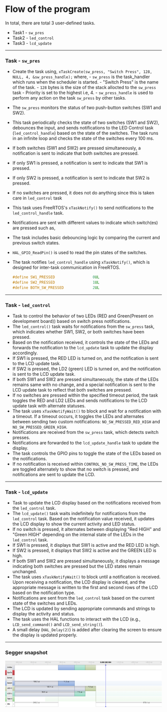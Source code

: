 # Flow of the program

In total, there are total 3 user-defined tasks.
- Task1 - ``sw_pres``
- Task2 - ``led_control``
- Task3 - ``lcd_update``

___

###  Task - ``sw_pres``
- Create the task using, ``xTaskCreate(sw_press, "Switch Press", 128, NULL, 4, &sw_press_handle);``
    where,
        - ``sw_press`` is the task_handler which runs when the scheduler is started.
        - "Switch Press" is the name of the task.
        - ``128`` bytes is the size of the stack allocted to the ``sw_press`` task
        - Priority is set to the highest i.e, 4.
        - ``sw_press_handle`` is used to perform any action on the task ``sw_press`` by other tasks.
- The ``sw_press`` monitors the status of two push-button switches (SW1 and SW2).
- This task periodically checks the state of two switches (SW1 and SW2), debounces the input, and sends notifications to the LED Control task (`led_control_handle`) based on the state of the switches. The task runs in an infinite loop and checks the state of the switches every 100 ms. 
- If both switches (SW1 and SW2) are pressed simultaneously, a notification is sent to indicate that both switches are pressed.
- If only SW1 is pressed, a notification is sent to indicate that SW1 is pressed.
- If only SW2 is pressed, a notification is sent to indicate that SW2 is pressed.
- If no switches are pressed, it does not do anything since this is taken care in ``led_control`` task
- This task uses FreeRTOS's `xTaskNotify()` to send notifications to the `led_control_handle` task.
- Notifications are sent with different values to indicate which switch(es) are pressed such as,

- The task includes basic debouncing logic by comparing the current and previous switch states.
- `HAL_GPIO_ReadPin()` is used to read the pin states of the switches.
- The task notifies `led_control_handle` using `xTaskNotify()`, which is designed for inter-task communication in FreeRTOS.

    ```C
    #define SW1_PRESSED					0UL
    #define SW2_PRESSED					1UL
    #define BOTH_SW_PRESSED				2UL
    ```

___

### Task - ``led_control``

- Task to control the behavior of two LEDs (RED and Green(Present on development board)) based on switch press notifications.
- The `led_control()` task waits for notifications from the `sw_press` task, which indicates whether SW1, SW2, or both switches have been pressed.
- Based on the notification received, it controls the state of the LEDs and forwards the notification to the `lcd_update` task to update the display accordingly.
- If SW1 is pressed, the RED LED is turned on, and the notification is sent to the LCD update task.
- If SW2 is pressed, the LD2 (green) LED is turned on, and the notification is sent to the LCD update task.
- If both SW1 and SW2 are pressed simultaneously, the state of the LEDs remains same with no change, and a special notification is sent to the LCD update task to reflect that both switches are pressed.
- If no switches are pressed within the specified timeout period, the task toggles the RED and LD2 LEDs and sends notifications to the LCD update task with alternate statuses.
- The task uses `xTaskNotifyWait()` to block and wait for a notification with a timeout. If a timeout occurs, it toggles the LEDs and alternates between sending two custom notifications: `NO_SW_PRESSED_RED_HIGH` and `NO_SW_PRESSED_GREEN_HIGH`.
- Notifications are received from the `sw_press` task, which detects switch presses.
- Notifications are forwarded to the `lcd_update_handle` task to update the display.
- The task controls the GPIO pins to toggle the state of the LEDs based on the notifications.
- If no notification is received within `CONTROL_NO_SW_PRESS_TIME`, the LEDs are toggled alternately to show that no switch is pressed, and notifications are sent to update the LCD.

___

### Task - ``lcd_update``

- Task to update the LCD display based on the notifications received from the `led_control` task.
- The `lcd_update()` task waits indefinitely for notifications from the `led_control` task. Based on the notification value received, it updates the LCD display to show the current activity and LED status.
- If no switch is pressed, it alternates between displaying "Red HIGH" and "Green HIGH" depending on the internal state of the LEDs in the `led_control` task.
- If SW1 is pressed, it displays that SW1 is active and the RED LED is high.
- If SW2 is pressed, it displays that SW2 is active and the GREEN LED is high.
- If both SW1 and SW2 are pressed simultaneously, it displays a message indicating both switches are pressed but the LED states remain unchanged.
- The task uses `xTaskNotifyWait()` to block until a notification is received. Upon receiving a notification, the LCD display is cleared, and the appropriate message is written to the first and second rows of the LCD based on the notification type.
- Notifications are sent from the `led_control` task based on the current state of the switches and LEDs.
- The LCD is updated by sending appropriate commands and strings to display the activity and status.
- The task uses the HAL functions to interact with the LCD (e.g., `LCD_send_command()` and `LCD_send_string()`).
- A small delay (`HAL_Delay(2)`) is added after clearing the screen to ensure the display is updated properly.

___

### Segger snapshot

![trace analyse](/Docs/SEGGER_Records/Snapshots/Screenshot%202024-09-17%20at%2010.45.09.png)